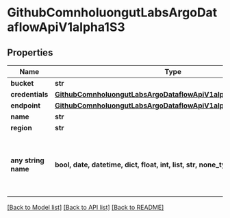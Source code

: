 # GithubComnholuongutLabsArgoDataflowApiV1alpha1S3


## Properties
Name | Type | Description | Notes
------------ | ------------- | ------------- | -------------
**bucket** | **str** |  | [optional] 
**credentials** | [**GithubComnholuongutLabsArgoDataflowApiV1alpha1AWSCredentials**](GithubComnholuongutLabsArgoDataflowApiV1alpha1AWSCredentials.md) |  | [optional] 
**endpoint** | [**GithubComnholuongutLabsArgoDataflowApiV1alpha1AWSEndpoint**](GithubComnholuongutLabsArgoDataflowApiV1alpha1AWSEndpoint.md) |  | [optional] 
**name** | **str** |  | [optional] 
**region** | **str** |  | [optional] 
**any string name** | **bool, date, datetime, dict, float, int, list, str, none_type** | any string name can be used but the value must be the correct type | [optional]

[[Back to Model list]](../README.md#documentation-for-models) [[Back to API list]](../README.md#documentation-for-api-endpoints) [[Back to README]](../README.md)


